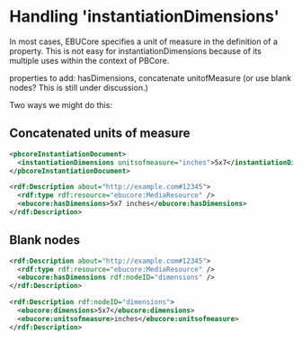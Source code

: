 # Handling 'instantiationDimensions'

In most cases, EBUCore specifies a unit of measure in the definition of a property.  This is not easy for instantiationDimensions because of its multiple uses within the context of PBCore.  

properties to add: hasDimensions, concatenate unitofMeasure
(or use blank nodes?  This is still under discussion.)  

Two ways we might do this:

## Concatenated units of measure

```xml
<pbcoreInstantiationDocument>
  <instantiationDimensions unitsofmeasure="inches">5x7</instantiationDimensions>
</pbcoreInstantiationDocument>
```


```xml
<rdf:Description about="http://example.com#12345">
  <rdf:type rdf:resource="ebucore:MediaResource" />
  <ebucore:hasDimensions>5x7 inches</ebucore:hasDimensions>
</rdf:Description>
```

## Blank nodes

```xml
<rdf:Description about="http://example.com#12345">
  <rdf:type rdf:resource="ebucore:MediaResource" />
  <ebucore:hasDimensions rdf:nodeID="dimensions" />
</rdf:Description>

<rdf:Description rdf:nodeID="dimensions">
  <ebucore:dimensions>5x7</ebucore:dimensions>
  <ebucore:unitsofmeasure>inches</ebucore:unitsofmeasure>
</rdf:Description>
```
